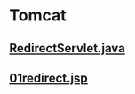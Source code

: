 # Tomcat
## [RedirectServlet.java](../../java/jsp/jsp079/src/main/java/com/human/ex/RedirectServlet.java)
## [01redirect.jsp](../../java/jsp/jsp079/src/main/webapp/01redirect.jsp)